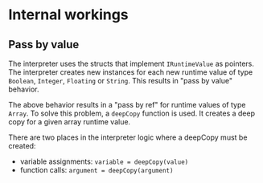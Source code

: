 # Internal workings

## Pass by value
The interpreter uses the structs that implement `IRuntimeValue` as pointers.
The interpreter creates new instances for each new runtime value of type `Boolean`, `Integer`, `Floating` or `String`.
This results in "pass by value" behavior.

The above behavior results in a "pass by ref" for runtime values of type `Array`.
To solve this problem, a `deepCopy` function is used.
It creates a deep copy for a given array runtime value.

There are two places in the interpreter logic where a deepCopy must be created:
- variable assignments: `variable = deepCopy(value)`
- function calls: `argument = deepCopy(argument)`
